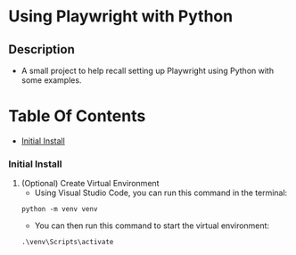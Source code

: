 # Using Playwright with Python

## Description
- A small project to help recall setting up Playwright using Python with some examples.

# Table Of Contents
- [Initial Install](#initial-install)

### Initial Install
1. (Optional) Create Virtual Environment
   - Using Visual Studio Code, you can run this command in the terminal:
   ```
   python -m venv venv
   ```
   - You can then run this command to start the virtual environment:
   ```
   .\venv\Scripts\activate
   ```
